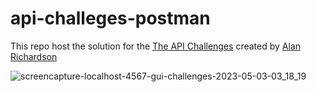 # api-challeges-postman
This repo host the solution for the [The API Challenges](https://apichallenges.herokuapp.com/) created by [Alan Richardson](https://eviltester.com/)


![screencapture-localhost-4567-gui-challenges-2023-05-03-03_18_19](https://user-images.githubusercontent.com/38761135/235842688-6d23a214-5823-4b1f-b5fc-e348a361ee54.png)
